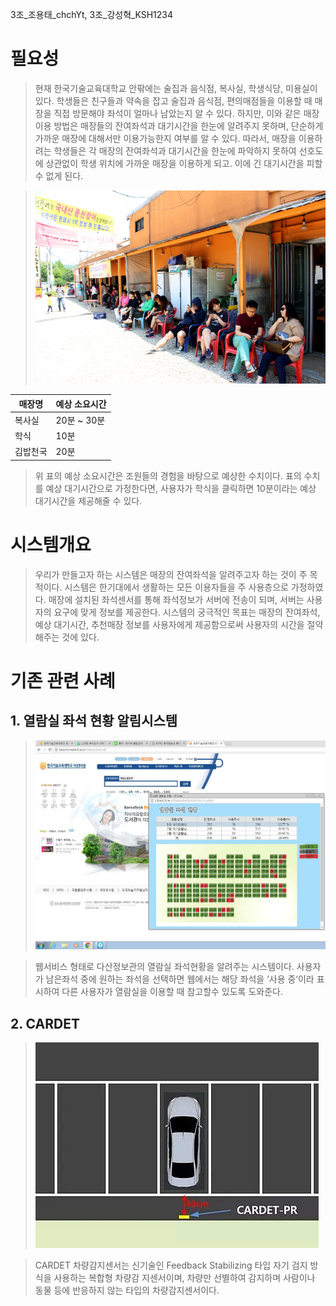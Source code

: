 3조_조용태_chchYt, 3조_강성혁_KSH1234
# 필요성
> 현재 한국기술교육대학교 안팎에는 술집과 음식점, 복사실, 학생식당, 미용실이 있다. 학생들은 친구들과 약속을 잡고 술집과 음식점, 편의매점들을 이용할 때 매장을 직접 방문해야 좌석이 얼마나 남았는지 알 수 있다. 하지만, 이와 같은 매장이용 방법은 매장들의 잔여좌석과 대기시간을 한눈에 알려주지 못하며, 단순하게 가까운 매장에 대해서만 이용가능한지 여부를 알 수 있다. 따라서, 매장을 이용하려는 학생들은 각 매장의 잔여좌석과 대기시간을 한눈에 파악하지 못하여 선호도에 상관없이 학생 위치에 가까운 매장을 이용하게 되고. 이에 긴 대기시간을 피할 수 없게 된다.

> ![PICTURE](https://github.com/KSH1234/proposal/blob/master/image/3.png?raw=true)

|매장명|예상 소요시간|
|-----|------------|
|복사실|20분 ~ 30분|
|학식 |10분|
|김밥천국|20분|
> 위 표의 예상 소요시간은 조원들의 경험을 바탕으로 예상한 수치이다. 표의 수치를 예상 대기시간으로 가정한다면, 사용자가 학식을 클릭하면 10분이라는 예상 대기시간을 제공해줄 수 있다. 

# 시스템개요
> 우리가 만들고자 하는 시스템은 매장의 잔여좌석을 알려주고자 하는 것이 주 목적이다. 시스템은 한기대에서 생활하는 모든 이용자들을 주 사용층으로 가정하였다. 매장에 설치된 좌석센서를 통해 좌석정보가 서버에 전송이 되며, 서버는 사용자의 요구에 맞게 정보를 제공한다. 시스템의 궁극적인 목표는 매장의 잔여좌석, 예상 대기시간, 추천매장 정보를 사용자에게 제공함으로써 사용자의 시간을 절약해주는 것에 있다.

# 기존 관련 사례
## 1. 열람실 좌석 현황 알림시스템

> ![PICTURE](https://github.com/KSH1234/proposal/blob/master/image/1.png)

> 웹서비스 형태로 다산정보관의 열람실 좌석현황을 알려주는 시스템이다. 사용자가 남은좌석 중에 원하는 좌석을 선택하면 웹에서는 해당 좌석을 ‘사용 중‘이라 표시하여 다른 사용자가 열람실을 이용할 때 참고할수 있도록 도와준다.


## 2. CARDET

> ![PICTURE](https://github.com/KSH1234/proposal/blob/master/image/2.png)

> CARDET 차량감지센서는 신기술인 Feedback Stabilizing 타입 자기 검지 방식을 사용하는 복합형 차량감
지센서이며, 차량만 선별하여 감지하며 사람이나 동물 등에 반응하지 않는 타입의 차량감지센서이다.
